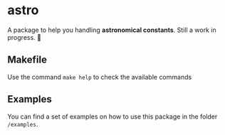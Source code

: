 # astro

A package to help you handling **astronomical constants**.
Still a work in progress. :construction_worker:

## Makefile

Use the command `make help` to check the available commands 

## Examples

You can find a set of examples on how to use this package in the folder `/examples`.
